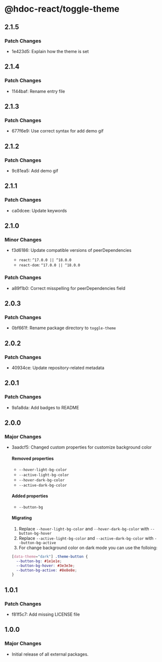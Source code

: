 # @hdoc-react/toggle-theme

## 2.1.5

### Patch Changes

- 1e423d5: Explain how the theme is set

## 2.1.4

### Patch Changes

- 1144baf: Rename entry file

## 2.1.3

### Patch Changes

- 677f6e9: Use correct syntax for add demo gif

## 2.1.2

### Patch Changes

- 9c81ea5: Add demo gif

## 2.1.1

### Patch Changes

- ca0dcee: Update keywords

## 2.1.0

### Minor Changes

- f3d6186: Update compatible versions of peerDependencies

  - `react`: `^17.0.0 || ^18.0.0`
  - `react-dom`: `^17.0.0 || ^18.0.0`

### Patch Changes

- a89f1b0: Correct misspelling for peerDependencies field

## 2.0.3

### Patch Changes

- 0bf661f: Rename package directory to `toggle-theme`

## 2.0.2

### Patch Changes

- 40934ce: Update repository-related metadata

## 2.0.1

### Patch Changes

- 9a1a8da: Add badges to README

## 2.0.0

### Major Changes

- 3aadcf5: Changed custom properties for customize background color

  #### Removed properties

  - `--hover-light-bg-color`
  - `--active-light-bg-color`
  - `--hover-dark-bg-color`
  - `--active-dark-bg-color`

  #### Added properties

  - `--button-bg`

  #### Migrating

  1. Replace `--hover-light-bg-color` and `--hover-dark-bg-color` with `--button-bg-hover`
  2. Replace `--active-light-bg-color` and `--active-dark-bg-color` with `--button-bg-active`
  3. For change background color on dark mode you can use the folloing:

  ```css
  [data-theme="dark"] .theme-button {
    --button-bg: #1e1e1e;
    --button-bg-hover: #3e3e3e;
    --button-bg-active: #8e8e8e;
  }
  ```

## 1.0.1

### Patch Changes

- f81f5c7: Add missing LICENSE file

## 1.0.0

### Major Changes

- Initial release of all external packages.
